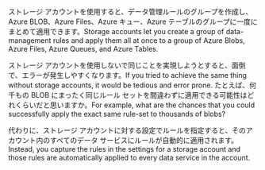 <span data-ttu-id="6ea15-101">ストレージ アカウントを使用すると、データ管理ルールのグループを作成し、Azure BLOB、Azure Files、Azure キュー、Azure テーブルのグループに一度にまとめて適用できます。</span><span class="sxs-lookup"><span data-stu-id="6ea15-101">Storage accounts let you create a group of data-management rules and apply them all at once to a group of Azure Blobs, Azure Files, Azure Queues, and Azure Tables.</span></span> 

<span data-ttu-id="6ea15-102">ストレージ アカウントを使用しないで同じことを実現しようとすると、面倒で、エラーが発生しやすくなります。</span><span class="sxs-lookup"><span data-stu-id="6ea15-102">If you tried to achieve the same thing without storage accounts, it would be tedious and error prone.</span></span> <span data-ttu-id="6ea15-103">たとえば、何千もの BLOB にまったく同じルール セットを間違わずに適用できる可能性はどれくらいだと思いますか。</span><span class="sxs-lookup"><span data-stu-id="6ea15-103">For example, what are the chances that you could successfully apply the exact same rule-set to thousands of blobs?</span></span>

<span data-ttu-id="6ea15-104">代わりに、ストレージ アカウントに対する設定でルールを指定すると、そのアカウント内のすべてのデータ サービスにルールが自動的に適用されます。</span><span class="sxs-lookup"><span data-stu-id="6ea15-104">Instead, you capture the rules in the settings for a storage account and those rules are automatically applied to every data service in the account.</span></span>